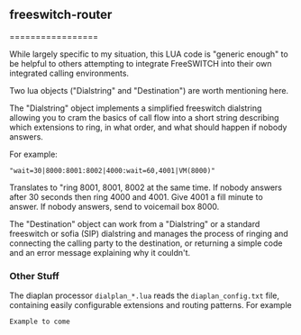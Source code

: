 ## freeswitch-router
=================

While largely specific to my situation, this LUA code is "generic enough" to be helpful to
others attempting to integrate FreeSWITCH into their own integrated calling environments.

Two lua objects ("Dialstring" and "Destination") are worth mentioning here.

The "Dialstring" object implements a simplified freeswitch dialstring allowing
you to cram the basics of call flow into a short string describing
which extensions to ring, in what order, and what should happen if nobody answers.

For example:

    "wait=30|8000:8001:8002|4000:wait=60,4001|VM(8000)"
  
Translates to "ring 8001, 8001, 8002 at the same time.  If nobody answers after 30 seconds
then ring 4000 and 4001.  Give 4001 a fill minute to answer.  If nobody answers, send to
voicemail box 8000.

The "Destination" object can work from a "Dialstring" or a standard freeswitch or sofia (SIP) dialstring and
manages the process of ringing and connecting the calling party to the destination, or returning a simple
code and an error message explaining why it couldn't.

### Other Stuff

The diaplan processor `dialplan_*.lua` reads the `diaplan_config.txt` file, containing easily 
configurable extensions and routing patterns.  For example

```
Example to come
```
